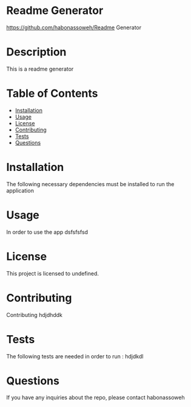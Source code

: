 
  # Readme Generator
  https://github.com/habonassoweh/Readme Generator
  # Description
  This is a readme generator
  # Table of Contents
  * [Installation](#installation)
  * [Usage](#usage)
  * [License](#license)
  * [Contributing](#contributing)
  * [Tests](#tests)
  * [Questions](#questions)
  #  Installation
  The following necessary dependencies must be installed to run the application
  # Usage
  In order to use the app dsfsfsfsd
  # License
  This project is licensed to undefined.
  # Contributing
  Contributing hdjdhddk
  # Tests
  The following tests are needed in order to run : hdjdkdl
  # Questions
  If you have any inquiries about the repo, please contact habonassoweh

  